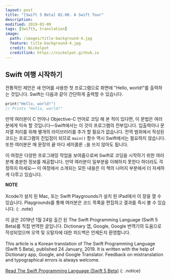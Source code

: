 ```yaml
---
layout: post
title: "[Swift 5 Beta] 02.00. A Swift Tour"
description: 
modified: 2019-03-09
tags: [Swift5, translation]
image:
  path: /images/title-background-4.jpg
  feature: title-background-4.jpg
  credit: Nickelpot
  creditlink: https://nickelpot.github.io
---
```


## Swift 여행 시작하기

전통적인 제안은 새 언어를 사용한 첫 프로그램으로 화면에 "Hello, world!"를 출력하는 것입니다. Swift는 다음과 같이 간단하게 출력할 수 있습니다.

```swift
print("Hello, world!")
// Prints "Hello, world!"
```

만약 여러분이 C 언어나 Objective-C 언어로 코딩 해 본 적이 있다면, 이 문법은 여러분에게 익숙 할 것입니다—Swift에서는 이 것이 프로그램의 전부입니다. 입출력이나 문자열 처리를 위해 별개의 라이브러리를 추가 할 필요가 없습니다. 전역 범위에서 작성된 코드는 프로그램의 진입점이 되므로 `main()` 함수 역시 Swift에서는 필요하지 않습니다. 또한 여러분은 매 문장의 끝 마다 세미콜론 `;`을 쓰지 않아도 됩니다.

이 여정은 다양한 프로그래밍 작업을 보여줌으로써 Swift로 코딩을 시작하기 위한 여러분께 충분한 정보를 제공합니다. 만약 여러분이 일부분을 이해하지 못한다 하더라도 걱정하지 마세요—
이 여정에서 소개되는 모든 내용은 이 책의 나머지 부분에서 더 자세하게 다루고 있습니다.

**NOTE** <br><br> Xcode가 설치 된 Mac, 또는 Swift Playgrounds가 설치 된 iPad에서 이 장을 열 수 있습니다. Playgrounds를 통해 여러분은 코드 목록을 편집하고 결과를 즉시 볼 수 있습니다.
{: .note}

이 글은 2019년 1월 24일 출간 된 The Swift Programming Language (Swift 5 Beta)를 직접 번역한 글입니다. Dictionary 앱, Google, Google 번역기의 도움으로 작성되었으며 오역 및 오탈자에 대한 피드백은 언제든지 환영합니다. <br><br> This article is a Korean translation of The Swift Programming Language (Swift 5 Beta), published 24 January, 2019. It is written with the help of Dictionary app, Google, and Google Translator. Feedback on mistranslation and typographical errors is always welcome. <br><br><a rel="cc:attributionURL" property="cc:attributionName" href="https://itunes.apple.com/kr/book/the-swift-programming-language-swift-5-beta/id1002622538?l=en&mt=11">Read The Swift Programming Language (Swift 5 Beta)</a>
{: .notice}